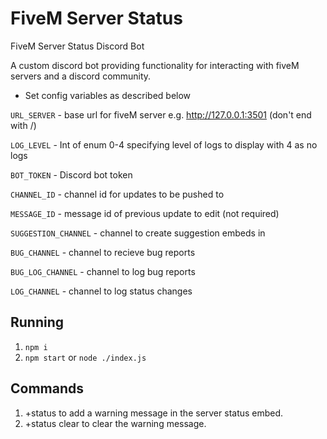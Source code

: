 # [](#fivem-server-status)FiveM Server Status

FiveM Server Status Discord Bot

A custom discord bot providing functionality for interacting with fiveM servers and a discord community.

*   Set config variables as described below

`URL_SERVER` - base url for fiveM server e.g. http://127.0.0.1:3501 (don't end with /)

`LOG_LEVEL` - Int of enum 0-4 specifying level of logs to display with 4 as no logs

`BOT_TOKEN` - Discord bot token

`CHANNEL_ID` - channel id for updates to be pushed to

`MESSAGE_ID` - message id of previous update to edit (not required)

`SUGGESTION_CHANNEL` - channel to create suggestion embeds in

`BUG_CHANNEL` - channel to recieve bug reports

`BUG_LOG_CHANNEL` - channel to log bug reports

`LOG_CHANNEL` - channel to log status changes

## [](#running)Running

1.  `npm i`
2.  `npm start` or `node ./index.js`

## [](#commands)Commands

1.  +status to add a warning message in the server status embed.
2.  +status clear to clear the warning message.

</article>

</div>

</div>

</details-dialog></details></div>

</div>

</main>

</div>

</div>

<div class="footer container-xl width-full p-responsive" role="contentinfo">
